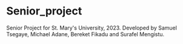 # Senior_project
 Senior Project for St. Mary's University, 2023. Developed by Samuel Tsegaye, Michael Adane, Bereket Fikadu and Surafel Mengistu.
